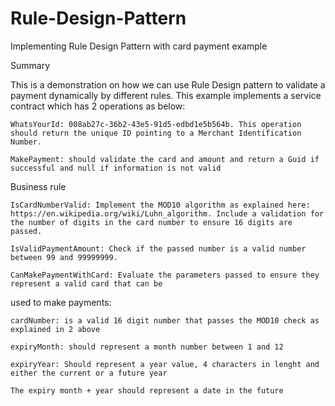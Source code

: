 # Rule-Design-Pattern
Implementing Rule Design Pattern with card payment example

Summary

This is a demonstration on how we can use Rule Design pattern to validate a payment dynamically by different rules. This example implements a service contract which has 2 operations as below:

    WhatsYourId: 008ab27c-36b2-43e5-91d5-edbd1e5b564b. This operation should return the unique ID pointing to a Merchant Identification Number.

    MakePayment: should validate the card and amount and return a Guid if successful and null if information is not valid

Business rule

    IsCardNumberValid: Implement the MOD10 algorithm as explained here: https://en.wikipedia.org/wiki/Luhn_algorithm. Include a validation for the number of digits in the card number to ensure 16 digits are passed.

    IsValidPaymentAmount: Check if the passed number is a valid number between 99 and 99999999.

    CanMakePaymentWithCard: Evaluate the parameters passed to ensure they represent a valid card that can be

used to make payments:

    cardNumber: is a valid 16 digit number that passes the MOD10 check as explained in 2 above

    expiryMonth: should represent a month number between 1 and 12

    expiryYear: Should represent a year value, 4 characters in lenght and either the current or a future year

    The expiry month + year should represent a date in the future
